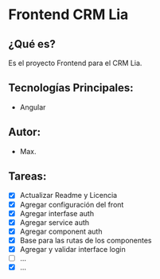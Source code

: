 # Frontend CRM Lia
## ¿Qué es?
Es el proyecto Frontend para el CRM Lia.

## Tecnologías Principales:
* Angular

## Autor:
* Max.

## Tareas:
- [x] Actualizar Readme y Licencia
- [x] Agregar configuración del front
- [x] Agregar interfase auth
- [x] Agregar service auth
- [x] Agregar component auth
- [x] Base para las rutas de los componentes
- [x] Agregar y validar interface login
- [ ] ...
- [x] ...
